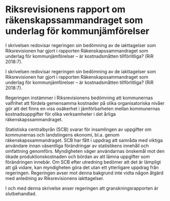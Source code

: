 # Riksrevisionens rapport om räkenskapssammandraget som underlag för kommunjämförelser

I skrivelsen redovisar regeringen sin bedömning av de iakttagelser som
Riksrevisionen har gjort i rapporten Räkenskapssammandraget som
underlag för kommunjämförelser – är kostnadsmåtten tillförlitliga?
(RiR 2018:7).

I skrivelsen redovisar regeringen sin bedömning av de iakttagelser som
Riksrevisionen har gjort i rapporten Räkenskapssammandraget som
underlag för kommunjämförelser – är kostnadsmåtten tillförlitliga?
(RiR 2018:7).

Regeringen instämmer i Riksrevisionens bedömning att kommunernas
valfrihet att fördela gemensamma kostnader på olika organisatoriska
nivåer gör att det finns en viss osäkerhet i jämförbarheten mellan
kommunernas kostnadsuppgifter för olika verksamheter i det årliga
räkenskapssammandraget.

Statistiska centralbyrån (SCB) svarar för insamlingen av uppgifter om
kommunernas och landstingens ekonomi, bl.a. genom räkenskapssammandraget. SCB har fått i uppdrag att samråda med viktiga användare innan väsentliga förändringar av statistikens innehåll och omfattning genomförs. Myndigheten väger användarnas önskemål mot den ökade produktionskostnaden och bördan av att lämna uppgifter som förändringen innebär. Om SCB efter utredning bedömer att det är lämpligt att gå vidare, kan myndigheten göra det utan ett ytterligare uppdrag från regeringen. Regeringen avser mot denna bakgrund inte vidta någon åtgärd med anledning av Riksrevisionens iakttagelser.

I och med denna skrivelse anser regeringen att granskningsrapporten är slutbehandlad.
